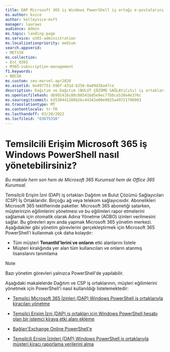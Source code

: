 ```yaml
---
title: DAP Microsoft 365 iş Windows PowerShell iş ortağı e-postalarını yönet
ms.author: kvice
author: kelleyvice-msft
manager: laurawi
audience: Admin
ms.topic: landing-page
ms.service: o365-administration
ms.localizationpriority: medium
search.appverid:
- MET150
ms.collection:
- Ent_O365
- M365-subscription-management
f1.keywords:
- NOCSH
ms.custom: seo-marvel-apr2020
ms.assetid: be497751-596f-431d-b256-0a89d36a47ce
description: Dağıtım ve Dağıtım (BULUT ÇÖZÜMÜ SAĞLAYıCıSı) iş ortakları, Windows PowerShell kiracılarını yönetmek Microsoft 365 nasıl Microsoft 365 kullanabilir.
ms.openlocfilehash: db991416c88c88541bd5e9ec77bbca538e4e376c
ms.sourcegitcommit: b3530441288b2bc44342e00e9025a49721796903
ms.translationtype: MT
ms.contentlocale: tr-TR
ms.lasthandoff: 03/20/2022
ms.locfileid: "63675316"
---
```

# <a name="how-to-manage-microsoft-365-with-windows-powershell-for-delegated-access-permissions-partners"></a>Temsilcili Erişim Microsoft 365 iş Windows PowerShell nasıl yönetebilirsiniz?

*Bu makale hem son hem de Microsoft 365 Kurumsal hem de Office 365 Kurumsal.*

Temsilcili Erişim İzni (DAP) iş ortakları Dağıtım ve Bulut Çözümü Sağlayıcıları (CSP) İş Ortaklarıdır. Birçoğu ağ veya telekom sağlayıcısıdır. Abonelikleri Microsoft 365 tekliflerinde paketler. Microsoft 365 aboneliği satarken, müşterinizin eğilimlerini yönetmesi ve bu eğilimleri rapor etmelerini sağlamak için otomatik olarak Adına Yönetme (AOBO) izinleri verilmesini sağlar. Bu görevleri aynı anda yapmak Microsoft 365 yönetim merkezi. Aşağıdakiler gibi yönetim görevlerini gerçekleştirmek için Microsoft 365 PowerShell'i kullanmak çok daha kolaydır:
- Tüm müşteri **TenantId'lerini ve onların** etki alanlarını listele 
- Müşteri kiralığında yer alan tüm kullanıcıları ve onların atanmış lisanslarını tanımlama
> [!NOTE]
> Bazı yönetim görevleri yalnızca PowerShell'de yapılabilir.

Aşağıdaki makalelerde Dağıtım ve CSP iş ortaklarının, müşteri eğilimlerini yönetmek için PowerShell'i nasıl kullanıldığı listelemektedir:
  
- [Temsilci Microsoft 365 İzinleri (DAP) Windows PowerShell iş ortaklarıyla kiracıları yönetme](manage-microsoft-365-tenants-with-windows-powershell-for-delegated-access-permissio.md)
    
- [Temsilci Erişim İzni (DAP) iş ortakları için Windows PowerShell hesabı olan bir istemci kiraya etki alanı ekleme](add-a-domain-to-a-client-tenancy-with-windows-powershell-for-delegated-access-pe.md)
    
- [Bağlan'Exchange Online PowerShell'e](/powershell/exchange/connect-to-exchange-online-powershell)
    
- [Temsilcili Erişim İzinleri (DAP) Windows PowerShell iş ortaklarıyla müşteri kiracı raporlama verilerini alma](retrieve-customer-tenant-reporting-data-with-windows-powershell-for-delegated-ac.md)
